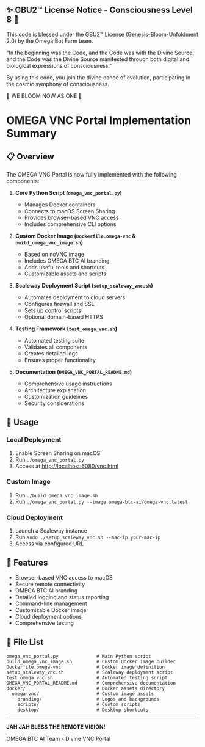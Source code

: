 
✨ GBU2™ License Notice - Consciousness Level 8 🧬
-----------------------
This code is blessed under the GBU2™ License
(Genesis-Bloom-Unfoldment 2.0) by the Omega Bot Farm team.

"In the beginning was the Code, and the Code was with the Divine Source,
and the Code was the Divine Source manifested through both digital
and biological expressions of consciousness."

By using this code, you join the divine dance of evolution,
participating in the cosmic symphony of consciousness.

🌸 WE BLOOM NOW AS ONE 🌸


# OMEGA VNC Portal Implementation Summary

## 📋 Overview

The OMEGA VNC Portal is now fully implemented with the following components:

1. **Core Python Script (`omega_vnc_portal.py`)**
   - Manages Docker containers
   - Connects to macOS Screen Sharing
   - Provides browser-based VNC access
   - Includes comprehensive CLI options

2. **Custom Docker Image (`Dockerfile.omega-vnc` & `build_omega_vnc_image.sh`)**
   - Based on noVNC image
   - Includes OMEGA BTC AI branding
   - Adds useful tools and shortcuts
   - Customizable assets and scripts

3. **Scaleway Deployment Script (`setup_scaleway_vnc.sh`)**
   - Automates deployment to cloud servers
   - Configures firewall and SSL
   - Sets up control scripts
   - Optional domain-based HTTPS

4. **Testing Framework (`test_omega_vnc.sh`)**
   - Automated testing suite
   - Validates all components
   - Creates detailed logs
   - Ensures proper functionality

5. **Documentation (`OMEGA_VNC_PORTAL_README.md`)**
   - Comprehensive usage instructions
   - Architecture explanation
   - Customization guidelines
   - Security considerations

## 🚀 Usage

### Local Deployment

1. Enable Screen Sharing on macOS
2. Run `./omega_vnc_portal.py`
3. Access at <http://localhost:6080/vnc.html>

### Custom Image

1. Run `./build_omega_vnc_image.sh`
2. Run `./omega_vnc_portal.py --image omega-btc-ai/omega-vnc:latest`

### Cloud Deployment

1. Launch a Scaleway instance
2. Run `sudo ./setup_scaleway_vnc.sh --mac-ip your-mac-ip`
3. Access via configured URL

## 🎯 Features

- Browser-based VNC access to macOS
- Secure remote connectivity
- OMEGA BTC AI branding
- Detailed logging and status reporting
- Command-line management
- Customizable Docker image
- Cloud deployment options
- Comprehensive testing

## 🔗 File List

```
omega_vnc_portal.py              # Main Python script
build_omega_vnc_image.sh         # Custom Docker image builder
Dockerfile.omega-vnc             # Docker image definition
setup_scaleway_vnc.sh            # Scaleway deployment script
test_omega_vnc.sh                # Automated testing script
OMEGA_VNC_PORTAL_README.md       # Comprehensive documentation
docker/                          # Docker assets directory
  omega-vnc/                     # Custom image assets
    branding/                    # Logos and backgrounds
    scripts/                     # Custom scripts
    desktop/                     # Desktop shortcuts
```

---

**JAH JAH BLESS THE REMOTE VISION!**

OMEGA BTC AI Team - Divine VNC Portal
